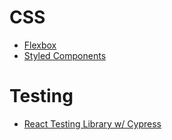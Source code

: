 # CSS

- [Flexbox](https://css-tricks.com/snippets/css/a-guide-to-flexbox/)
- [Styled Components]()

# Testing

- [React Testing Library w/ Cypress](https://github.com/kentcdodds/cypress-testing-library)
